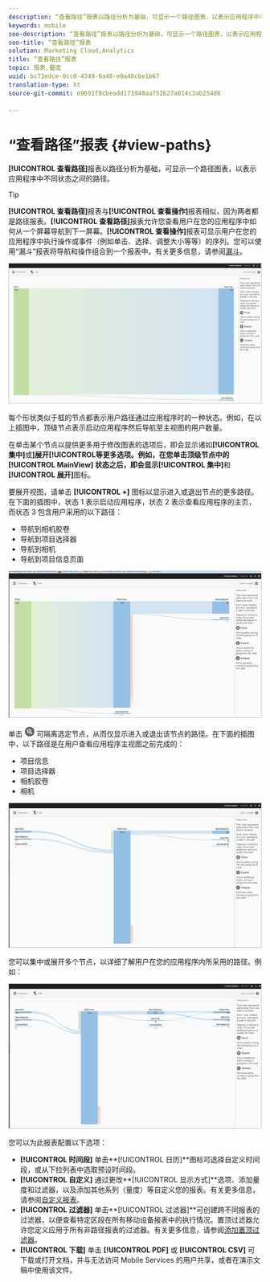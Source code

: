 ```yaml
---
description: “查看路径”报表以路径分析为基础，可显示一个路径图表，以表示应用程序中不同状态之间的路径。
keywords: mobile
seo-description: “查看路径”报表以路径分析为基础，可显示一个路径图表，以表示应用程序中不同状态之间的路径。
seo-title: “查看路径”报表
solution: Marketing Cloud,Analytics
title: “查看路径”报表
topic: 报表,量度
uuid: bc73edce-0cc0-4349-9a48-e0a40cbe1b67
translation-type: ht
source-git-commit: e9691f9cbeadd171948aa752b27a014c3ab254d6

---
```



# “查看路径”报表 {#view-paths}

**[!UICONTROL 查看路径]**&#x200B;报表以路径分析为基础，可显示一个路径图表，以表示应用程序中不同状态之间的路径。

>[!TIP]
>
>**[!UICONTROL 查看路径]**&#x200B;报表与&#x200B;**[!UICONTROL 查看操作]**&#x200B;报表相似，因为两者都是路径报表。**[!UICONTROL 查看路径]**&#x200B;报表允许您查看用户在您的应用程序中如何从一个屏幕导航到下一屏幕。**[!UICONTROL 查看操作]**&#x200B;报表可显示用户在您的应用程序中执行操作或事件（例如单击、选择、调整大小等等）的序列。您可以使用“漏斗”报表将导航和操作组合到一个报表中。有关更多信息，请参阅[漏斗](/help/using/usage/reports-funnel.md)。

![查看路径](assets/view_paths.png)

每个形状类似于框的节点都表示用户路径通过应用程序时的一种状态。例如，在以上插图中，顶级节点表示启动应用程序然后导航至主视图的用户数量。

在单击某个节点以提供更多用于修改图表的选项后，即会显示诸如&#x200B;**[!UICONTROL 集中]**&#x200B;或&#x200B;**]展开[!UICONTROL **&#x200B;等更多选项。例如，在您单击顶级节点中的 **[!UICONTROL MainView]** 状态之后，即会显示&#x200B;**[!UICONTROL 集中]**&#x200B;和&#x200B;**[!UICONTROL 展开]**&#x200B;图标。

要展开视图，请单击 **[!UICONTROL +]** 图标以显示进入或退出节点的更多路径。在下面的插图中，状态 1 表示启动应用程序，状态 2 表示查看应用程序的主页，而状态 3 包含用户采用的以下路径：

* 导航到相机胶卷
* 导航到项目选择器
* 导航到相机
* 导航到项目信息页面

![](assets/view_paths_expand.png)

单击 ![集中图标](assets/icon_focus.png) 可隔离选定节点，从而仅显示进入或退出该节点的路径。在下面的插图中，以下路径是在用户查看应用程序主视图之前完成的：

* 项目信息
* 项目选择器
* 相机胶卷
* 相机

![查看路径集中](assets/view_paths_focus.png)

您可以集中或展开多个节点，以详细了解用户在您的应用程序内所采用的路径。例如：

![查看路径多个](assets/view_paths_mult.png)

您可以为此报表配置以下选项：

* **[!UICONTROL 时间段]**
单击**[!UICONTROL 日历]**&#x200B;图标可选择自定义时间段，或从下拉列表中选取预设时间段。
* **[!UICONTROL 自定义]**
通过更改**[!UICONTROL 显示方式]**&#x200B;选项、添加量度和过滤器，以及添加其他系列（量度）等自定义您的报表。有关更多信息，请参阅[自定义报表](/help/using/usage/reports-customize/reports-customize.md)。
* **[!UICONTROL 过滤器]**
单击**[!UICONTROL 过滤器]**&#x200B;可创建跨不同报表的过滤器，以便查看特定区段在所有移动设备报表中的执行情况。置顶过滤器允许您定义应用于所有非路径报表的过滤器。有关更多信息，请参阅[添加置顶过滤器](/help/using/usage/reports-customize/t-sticky-filter.md)。
* **[!UICONTROL 下载]**
单击 **[!UICONTROL PDF]** 或 **[!UICONTROL CSV]** 可下载或打开文档，并与无法访问 Mobile Services 的用户共享，或者在演示文稿中使用该文件。